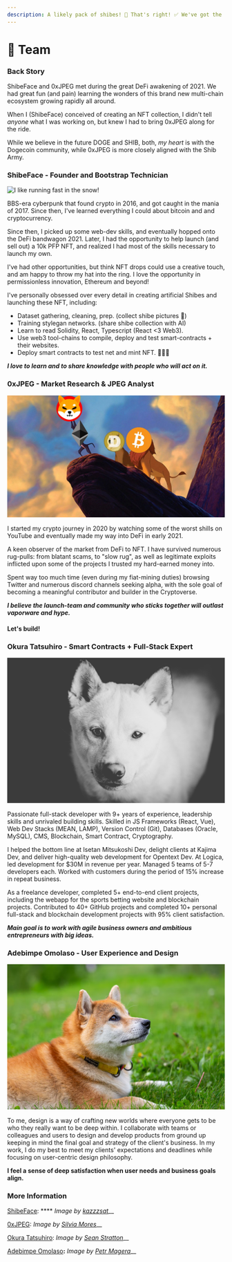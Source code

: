 ```yaml
---
description: A likely pack of shibes! 🐾 That's right! ✅ We've got the stuff! 💪🏼
---
```


# 👥 Team

### Back Story &#x20;

ShibeFace and 0xJPEG met during the great DeFi awakening of 2021. We had great fun (and pain) learning the wonders of this brand new multi-chain ecosystem growing rapidly all around.

When I (ShibeFace) conceived of creating an NFT collection, I didn't tell _anyone_ what I was working on, but knew I had to bring 0xJPEG along for the ride.

While we believe in the future DOGE and SHIB, both, _my heart_ is with the Dogecoin community, while 0xJPEG is more closely aligned with the Shib Army.

### ShibeFace - Founder and Bootstrap Technician

![I like running fast in the snow!](../.gitbook/assets/shiba-inu-3087207\_1280.jpg)

BBS-era cyberpunk that found crypto in 2016, and got caught in the mania of 2017.  Since then, I've learned everything I could about bitcoin and and cryptocurrency.

Since then, I picked up some web-dev skills, and eventually hopped onto the DeFi bandwagon 2021. Later, I had the opportunity to help launch (and sell out) a 10k PFP NFT, and realized I had most of the skills necessary to launch my own.&#x20;

I've had other opportunities, but think NFT drops could use a creative touch, and am happy to throw my hat into the ring. I love the opportunity in permissionless innovation, Ethereum and beyond!

I've personally obsessed over every detail in creating artificial Shibes and launching these NFT, including:

* Dataset gathering, cleaning, prep. (collect shibe pictures 🥰)
* Training stylegan networks. (share shibe collection with AI)
* Learn to read Solidity, React, Typescript (React <3 Web3).
* Use web3 tool-chains to compile, deploy and test smart-contracts + their websites.
* Deploy smart contracts to test net and mint NFT. 🚀🚀🚀

_**I love to learn and to share knowledge with people who will act on it.**_&#x20;

### 0xJPEG - Market Research & JPEG Analyst

![I sniffed something!](<../.gitbook/assets/image (1).png>)

I started my crypto journey in 2020 by watching some of the worst shills on YouTube and eventually made my way into DeFi in early 2021.

A keen observer of the market from DeFi to NFT. I have survived numerous rug-pulls: from blatant scams, to "slow rug", as well as legitimate exploits inflicted upon some of the projects I trusted my hard-earned money into.&#x20;

Spent way too much time (even during my fiat-mining duties) browsing Twitter and numerous discord channels seeking alpha, with the sole goal of becoming a meaningful contributor and builder in the Cryptoverse.

_**I believe the launch-team and community who sticks together will outlast vaporware and hype.**_&#x20;

#### **Let's build!**

### Okura Tatsuhiro - Smart Contracts + Full-Stack Expert

![Did someone mention a walk?](../.gitbook/assets/sean-stratton-IMr1gzYD8tE-unsplash.jpg)

Passionate full-stack developer with 9+ years of experience, leadership skills and unrivaled building skills. Skilled in JS Frameworks (React, Vue), Web Dev Stacks (MEAN, LAMP), Version Control (Git), Databases (Oracle, MySQL), CMS, Blockchain, Smart Contract, Cryptography.&#x20;

I helped the bottom line at Isetan Mitsukoshi Dev, delight clients at Kajima Dev, and deliver high-quality web development for Opentext Dev. At Logica, led development for $30M in revenue per year. Managed 5 teams of 5-7 developers each. Worked with customers during the period of 15% increase in repeat business.

As a freelance developer, completed 5+ end-to-end client projects, including the webapp for the sports betting website and blockchain projects. Contributed to 40+ GitHub projects and completed 10+ personal full-stack and blockchain development projects with 95% client satisfaction.&#x20;

_**Main goal is to work with agile business owners and ambitious entrepreneurs with big ideas.**_

### Adebimpe Omolaso **- User Experience and Design**

![Is that a treat for me?](<../.gitbook/assets/image (6).png>)

To me, design is a way of crafting new worlds where everyone gets to be who they really want to be deep within. I collaborate with teams or colleagues and users to design and develop products from ground up keeping in mind the final goal and strategy of the client's business. In my work, I do my best to meet my clients' expectations and deadlines while focusing on user-centric design philosophy.

**I feel a sense of deep satisfaction when user needs and business goals align.**&#x20;

### More Information

[ShibeFace](https://github.com/ShibeFaceSkrill/ShibeFaceSkrill): **** _Image by_ [_kazzzsat_](https://pixabay.com/users/kazzzsat-7677733/)__

[0xJPEG](https://twitter.com/0x\_JPEGs): _Image by_ [_Silvia Mores_](https://www.silviamores.com)__

[Okura Tatsuhiro](https://github.com/TopTecShare/): _Image by_ [_Sean Stratton_](https://unsplash.com/@seanstratton)__

[Adebimpe Omolaso](https://www.adebimpeomolaso.com)**:** _Image by_ [_Petr Magera_](https://unsplash.com/@mpetrucho)__
